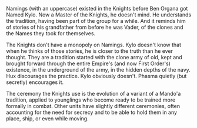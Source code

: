 Namings (with an uppercase) existed in the Knights before Ben Organa got Named
Kylo. Now a Master of the Knights, he doesn't mind. He understands the
tradition, having been part of the group for a while. And it reminds him of
stories of his grandfather from before he was Vader, of the clones and the
Names they took for themselves.

The Knights don't have a monopoly on Namings. Kylo doesn't know that when he
thinks of those stories, he is closer to the truth than he ever thought. They
are a tradition started with the clone army of old, kept and brought forward
through the entire Empire's (and now First Order's) existence, in the
underground of the army, in the hidden depths of the navy. Hux discourages the
practice. Kylo obviously doesn't. Phasma quietly (but secretly) encourages it.

The ceremony the Knights use is the evolution of a variant of a Mando'a
tradition, applied to younglings who become ready to be trained more formally
in combat. Other units have slightly different ceremonies, often accounting for
the need for secrecy and to be able to hold them in any place, ship, or even
while moving.
